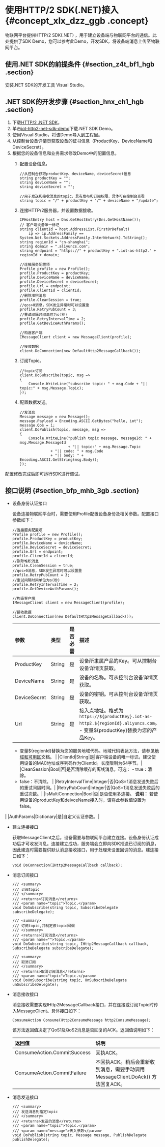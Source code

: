 # 使用HTTP/2 SDK\(.NET\)接入 {#concept_xlx_dzz_ggb .concept}

物联网平台提供HTTP/2 SDK\(.NET\) ，用于建立设备端与物联网平台的通信。此处提供了SDK Demo，您可以参考此Demo，开发SDK，将设备端消息上传至物联网平台。

## 使用.NET SDK的前提条件 {#section_z4t_bf1_hgb .section}

安装.NET SDK的开发工具 Visual Studio。

## .NET SDK的开发步骤 {#section_hnx_ch1_hgb .section}

1.  下载[HTTP/2 .NET SDK](https://iot-demos.oss-cn-shanghai.aliyuncs.com/h2/iotx-as-http2-net-sdk.zip)。
2.  单击[iot-http2-net-sdk-demo](https://iot-demos.oss-cn-shanghai.aliyuncs.com/h2/iot-http2-server-side-net-demo.zip)下载.NET SDK Demo。
3.  使用Visual Studio，将该Demo导入到工程里。
4.  从控制台设备详情页获取设备的证书信息（ProductKey、DeviceName和DeviceSecret）。
5.  根据您的设备信息和业务需求修改Demo中的配置信息。
    1.  配置设备信息。

        ``` {#codeblock_9t0_wu9_o4l}
        //从控制台获取productKey、deviceName、deviceSecret信息
        string productKey = "";
        string deviceName = "";
        string deviceSecret = "";
        
        //用于发送和接收消息的topic，具有发布和订阅权限，具体可在控制台查看
        string topic = "/" + productKey + "/" + deviceName + "/update";
        ```

    2.  连接HTTP/2服务器，并设置数据接收。

        ``` {#codeblock_og7_yja_gsh}
        IPHostEntry host = Dns.GetHostEntry(Dns.GetHostName());
        // 客户端设备唯一标记
        string clientId = host.AddressList.FirstOrDefault(
            ip => ip.AddressFamily == System.Net.Sockets.AddressFamily.InterNetwork).ToString();
        string regionId = "cn-shanghai";
        string domain = ".aliyuncs.com";
        string endpoint = "https://" + productKey + ".iot-as-http2." + regionId + domain;
        
        //连接服务配置项
        Profile profile = new Profile();
        profile.ProductKey = productKey;
        profile.DeviceName = deviceName;
        profile.DeviceSecret = deviceSecret;
        profile.Url = endpoint;
        profile.ClientId = clientId;
        //删除堆积消息
        profile.CleanSession = true;
        //qos>0消息，SDK发生异常时可以设置重
        profile.RetryPubCount = 3;
        //重试间隔时间单位为s(秒)
        profile.RetryIntervalTime = 2;
        profile.GetDeviceAuthParams();
        
        //构造客户端
        IMessageClient client = new MessageClient(profile);
        
        //接收数据
        client.DoConnection(new DefaultHttp2MessageCallback());
        ```

    3.  订阅Topic。

        ``` {#codeblock_pzk_c1s_5eb}
        //topic订阅
        client.DoSubscribe(topic, msg =>
        {
            Console.WriteLine("subscribe topic: " + msg.Code + "|| topic:" + msg.Message.Topic);
        });
        ```

    4.  配置数据发送。

        ``` {#codeblock_y37_ydd_6nj}
        //发消息
        Message message = new Message();
        message.Payload = Encoding.ASCII.GetBytes("hello, iot");
        message.Qos = 1;
        client.DoPublish(topic, message, msg =>
        {
            Console.WriteLine("publish topic message, messageId: " + msg.Message.MessageId 
                              + "|| topic:" + msg.Message.Topic
                      + "|| code: " + msg.Code
                      + "|| body: " + Encoding.ASCII.GetString(msg.Body));
        });
        ```


配置修改完成后即可运行SDK进行调试。

## 接口说明 {#section_bfp_mhb_3gb .section}

-   设备身份认证接口

    设备连接物联网平台时，需要使用Profile配置设备身份及相关参数。配置接口参数如下：

    ``` {#codeblock_7lr_wxy_3qk}
    //连接服务配置项
    Profile profile = new Profile();
    profile.ProductKey = productKey;
    profile.DeviceName = deviceName;
    profile.DeviceSecret = deviceSecret;
    profile.Url = endpoint;
    profile.ClientId = clientId;
    //删除堆积消息
    profile.CleanSession = true;
    //qos>0消息，SDK发生异常时可以设置重
    profile.RetryPubCount = 3;
    //重试间隔时间单位为s(秒)
    profile.RetryIntervalTime = 2;
    profile.GetDeviceAuthParams();
    
    //构造客户端
    IMessageClient client = new MessageClient(profile);
    
    //接收数据
    client.DoConnection(new DefaultHttp2MessageCallback());
    ```

    |参数|类型|是否必需|描述|
    |:-|:-|:---|:-|
    |ProductKey|String|是|设备所隶属产品的Key。可从控制台设备详情页获取。|
    |DeviceName|String|是|设备的名称。可从控制台设备详情页获取。|
    |DeviceSecret|String|是|设备的密钥。可从控制台设备详情页获取。|
    |Url|String|是|接入点地址。格式为`https://${productKey}.iot-as-http2.${regionId}.aliyuncs.com`。     -   变量$\{productKey\}替换为您的产品Key。
    -   变量$\{regionId\}替换为您的服务地域代码。地域代码表达方法，请参见[地域和可用区](https://www.alibabacloud.com/help/doc-detail/40654.htm)文档。
 |
    |ClientId|String|是|客户端设备的唯一标识。建议使用设备的MAC地址或序列码作为ClientId。长度限制为64字节。|
    |CleanSession|Bool|否|是否清除缓存的离线消息。可选：     -   true：清除。
    -   false：不清除。
 |
    |RetryIntervalTime|Integer|否|QoS=1消息发送失败后的重试间隔时间。|
    |RetryPubCount|Integer|否|QoS=1消息发送失败后的重试次数。|
    |IsMultiConnection|Bool|否|是否使用多连接。 **说明：** 若使用设备的productKey和deivceName接入时，请将此参数值设置为false。

 |
    |AuthParams|Dictionary|是|自定义认证参数。|

-   建立连接接口

    获取MessageClient之后，设备需要与物联网平台建立连接。设备身份认证成功后才可收发消息。连接建立成功，服务端会立即向SDK推送已订阅的消息，因此建连时需要提供默认消息接收接口，用于处理未设置回调的消息。建连接口如下：

    ``` {#codeblock_idg_2at_722}
    void DoConnection(IHttp2MessageCallback callback);
    ```

-   消息订阅接口

    ``` {#codeblock_qdn_74t_rpe}
    /// <summary>
    /// 订阅topic
    /// </summary>
    /// <returns>订阅消息</returns>
    /// <param name="topic">Topic.</param>
    void DoSubscribe(string topic, SubscribeDelegate subscribeDelegate);
    
    /// <summary>
    /// 订阅topic,并制定该topic回调 
    /// </summary>
    /// <returns>订阅消息</returns>
    /// <param name="">Topic.</param>
    void DoSubscribe(string topic, IHttp2MessageCallback callback, SubscribeDelegate subscribeDelegate);
    
    /// <summary>
    /// 取消订阅
    /// </summary>
    /// <returns>取消订阅消息</returns>
    /// <param name="topic">Topic.</param>
    void DoUnSubscribe(string topic, UnSubscribeDelegate unSubscribeDelegate);
    ```

-   消息接收接口

    消息接收需要实现IHttp2MessageCallback接口，并在连接或订阅Topic时传入MessageClient。具体接口如下：

    ``` {#codeblock_8mg_4a1_nqh}
    ConsumeAction Consume(Http2ConsumeMessage http2ConsumeMessage);
    ```

    该方法返回值决定了QoS1及QoS2消息是否回复的ACK。返回值说明如下：

    |返回值|说明|
    |:--|:-|
    |ConsumeAction.CommitSuccess|回执ACK。|
    |ConsumeAction.CommitFailure|不回执ACK。稍后会重新收到消息，需要手动调用MessageClient.DoAck\(\) 方法回复ACK。|

-   消息发送接口

    ``` {#codeblock_mir_5xv_syf}
    /// <summary>
    /// 发送消息到指定topic
    /// </summary>
    /// <returns>发送的消息</returns>
    /// <param name="topic">Topic.</param>
    /// <param name="message">传入参数</param>
    void DoPublish(string topic, Message message, PublishDelegate publishDelegate);
    ```


